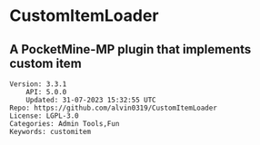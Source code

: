 # CustomItemLoader
## A PocketMine-MP plugin that implements custom item
```properties
Version: 3.3.1
    API: 5.0.0
    Updated: 31-07-2023 15:32:55 UTC
Repo: https://github.com/alvin0319/CustomItemLoader
License: LGPL-3.0
Categories: Admin Tools,Fun
Keywords: customitem
```